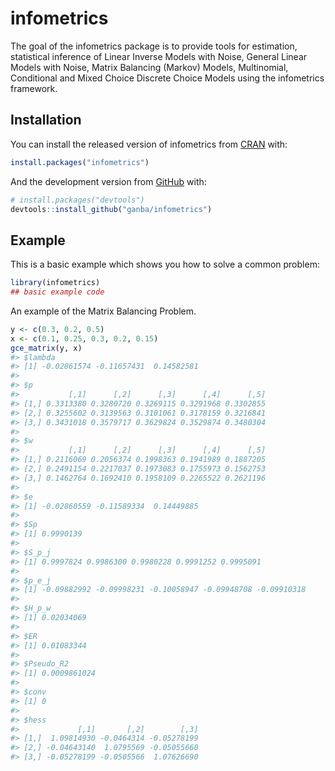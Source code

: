 
<!-- README.md is generated from README.Rmd. Please edit that file -->

# infometrics

<!-- badges: start -->

<!-- badges: end -->

The goal of the infometrics package is to provide tools for estimation,
statistical inference of Linear Inverse Models with Noise, General
Linear Models with Noise, Matrix Balancing (Markov) Models, Multinomial,
Conditional and Mixed Choice Discrete Choice Models using the
infometrics framework.

## Installation

You can install the released version of infometrics from
[CRAN](https://CRAN.R-project.org) with:

``` r
install.packages("infometrics")
```

And the development version from [GitHub](https://github.com/) with:

``` r
# install.packages("devtools")
devtools::install_github("ganba/infometrics")
```

## Example

This is a basic example which shows you how to solve a common problem:

``` r
library(infometrics)
## basic example code
```

An example of the Matrix Balancing Problem.

``` r
y <- c(0.3, 0.2, 0.5)
x <- c(0.1, 0.25, 0.3, 0.2, 0.15)
gce_matrix(y, x)
#> $lambda
#> [1] -0.02861574 -0.11657431  0.14582581
#> 
#> $p
#>           [,1]      [,2]      [,3]      [,4]      [,5]
#> [1,] 0.3313380 0.3280720 0.3269115 0.3291968 0.3302855
#> [2,] 0.3255602 0.3139563 0.3101061 0.3178159 0.3216841
#> [3,] 0.3431018 0.3579717 0.3629824 0.3529874 0.3480304
#> 
#> $w
#>           [,1]      [,2]      [,3]      [,4]      [,5]
#> [1,] 0.2116069 0.2056374 0.1998363 0.1941989 0.1887205
#> [2,] 0.2491154 0.2217037 0.1973083 0.1755973 0.1562753
#> [3,] 0.1462764 0.1692410 0.1958109 0.2265522 0.2621196
#> 
#> $e
#> [1] -0.02860559 -0.11589334  0.14449885
#> 
#> $Sp
#> [1] 0.9990139
#> 
#> $S_p_j
#> [1] 0.9997824 0.9986300 0.9980228 0.9991252 0.9995091
#> 
#> $p_e_j
#> [1] -0.09882992 -0.09998231 -0.10058947 -0.09948708 -0.09910318
#> 
#> $H_p_w
#> [1] 0.02034069
#> 
#> $ER
#> [1] 0.01083344
#> 
#> $Pseudo_R2
#> [1] 0.0009861024
#> 
#> $conv
#> [1] 0
#> 
#> $hess
#>             [,1]       [,2]        [,3]
#> [1,]  1.09814930 -0.0464314 -0.05278199
#> [2,] -0.04643140  1.0795569 -0.05055660
#> [3,] -0.05278199 -0.0505566  1.07626690
```
